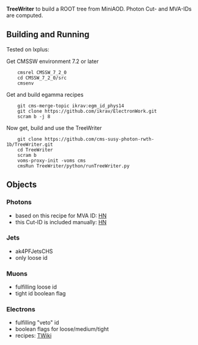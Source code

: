 **TreeWriter** to build a ROOT tree from MiniAOD. Photon Cut- and MVA-IDs are computed.

## Building and Running ##
Tested on lxplus:

Get CMSSW environment 7.2 or later

```
    cmsrel CMSSW_7_2_0
    cd CMSSW_7_2_0/src
    cmsenv
```
Get and build egamma recipes

```
    git cms-merge-topic ikrav:egm_id_phys14
    git clone https://github.com/ikrav/ElectronWork.git
    scram b -j 8
```
Now get, build and use the TreeWriter

```
    git clone https://github.com/cms-susy-photon-rwth-1b/TreeWriter.git
    cd TreeWriter
    scram b
    voms-proxy-init -voms cms
    cmsRun TreeWriter/python/runTreeWriter.py
```



## Objects ##
### Photons ###
- based on this recipe for MVA ID: [HN](https://hypernews.cern.ch/HyperNews/CMS/get/egamma/1552.html)
- this Cut-ID is included manually: [HN](https://hypernews.cern.ch/HyperNews/CMS/get/egamma/1541.html)

### Jets ###
- ak4PFJetsCHS
- only loose id

### Muons ###
- fulfilling loose id
- tight id boolean flag

### Electrons ###
- fulfilling "veto" id
- boolean flags for loose/medium/tight
- recipes: [TWiki](https://twiki.cern.ch/twiki/bin/view/CMS/CutBasedElectronIdentificationRun2#Recipe_for_regular_users_for_min)
